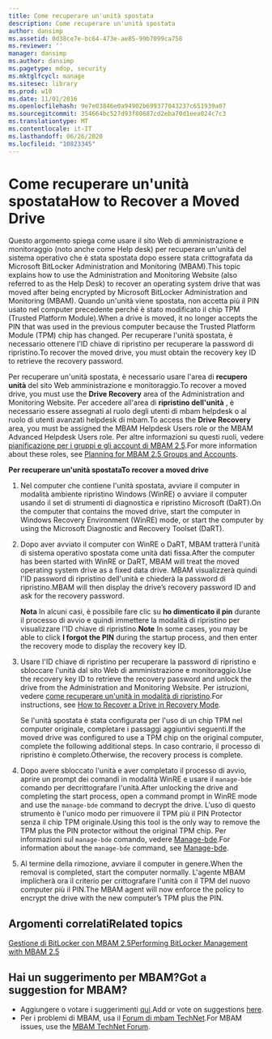 ```yaml
---
title: Come recuperare un'unità spostata
description: Come recuperare un'unità spostata
author: dansimp
ms.assetid: 0d38ce7e-bc64-473e-ae85-99b7099ca758
ms.reviewer: ''
manager: dansimp
ms.author: dansimp
ms.pagetype: mdop, security
ms.mktglfcycl: manage
ms.sitesec: library
ms.prod: w10
ms.date: 11/01/2016
ms.openlocfilehash: 9e7e03846e0a94902b699377043237c651939a07
ms.sourcegitcommit: 354664bc527d93f80687cd2eba70d1eea024c7c3
ms.translationtype: MT
ms.contentlocale: it-IT
ms.lasthandoff: 06/26/2020
ms.locfileid: "10823345"
---
```

# <span data-ttu-id="cc9d7-103">Come recuperare un'unità spostata</span><span class="sxs-lookup"><span data-stu-id="cc9d7-103">How to Recover a Moved Drive</span></span>
<span data-ttu-id="cc9d7-104">Questo argomento spiega come usare il sito Web di amministrazione e monitoraggio (noto anche come Help desk) per recuperare un'unità del sistema operativo che è stata spostata dopo essere stata crittografata da Microsoft BitLocker Administration and Monitoring (MBAM).</span><span class="sxs-lookup"><span data-stu-id="cc9d7-104">This topic explains how to use the Administration and Monitoring Website (also referred to as the Help Desk) to recover an operating system drive that was moved after being encrypted by Microsoft BitLocker Administration and Monitoring (MBAM).</span></span> <span data-ttu-id="cc9d7-105">Quando un'unità viene spostata, non accetta più il PIN usato nel computer precedente perché è stato modificato il chip TPM (Trusted Platform Module).</span><span class="sxs-lookup"><span data-stu-id="cc9d7-105">When a drive is moved, it no longer accepts the PIN that was used in the previous computer because the Trusted Platform Module (TPM) chip has changed.</span></span> <span data-ttu-id="cc9d7-106">Per recuperare l'unità spostata, è necessario ottenere l'ID chiave di ripristino per recuperare la password di ripristino.</span><span class="sxs-lookup"><span data-stu-id="cc9d7-106">To recover the moved drive, you must obtain the recovery key ID to retrieve the recovery password.</span></span>

<span data-ttu-id="cc9d7-107">Per recuperare un'unità spostata, è necessario usare l'area di **recupero unità** del sito Web amministrazione e monitoraggio.</span><span class="sxs-lookup"><span data-stu-id="cc9d7-107">To recover a moved drive, you must use the **Drive Recovery** area of the Administration and Monitoring Website.</span></span> <span data-ttu-id="cc9d7-108">Per accedere all'area di **ripristino dell'unità** , è necessario essere assegnati al ruolo degli utenti di mbam helpdesk o al ruolo di utenti avanzati helpdesk di mbam.</span><span class="sxs-lookup"><span data-stu-id="cc9d7-108">To access the **Drive Recovery** area, you must be assigned the MBAM Helpdesk Users role or the MBAM Advanced Helpdesk Users role.</span></span> <span data-ttu-id="cc9d7-109">Per altre informazioni su questi ruoli, vedere [pianificazione per i gruppi e gli account di MBAM 2,5](planning-for-mbam-25-groups-and-accounts.md#bkmk-helpdesk-roles).</span><span class="sxs-lookup"><span data-stu-id="cc9d7-109">For more information about these roles, see [Planning for MBAM 2.5 Groups and Accounts](planning-for-mbam-25-groups-and-accounts.md#bkmk-helpdesk-roles).</span></span>

**<span data-ttu-id="cc9d7-110">Per recuperare un'unità spostata</span><span class="sxs-lookup"><span data-stu-id="cc9d7-110">To recover a moved drive</span></span>**
1.  <span data-ttu-id="cc9d7-111">Nel computer che contiene l'unità spostata, avviare il computer in modalità ambiente ripristino Windows (WinRE) o avviare il computer usando il set di strumenti di diagnostica e ripristino Microsoft (DaRT).</span><span class="sxs-lookup"><span data-stu-id="cc9d7-111">On the computer that contains the moved drive, start the computer in Windows Recovery Environment (WinRE) mode, or start the computer by using the Microsoft Diagnostic and Recovery Toolset (DaRT).</span></span>

2.  <span data-ttu-id="cc9d7-112">Dopo aver avviato il computer con WinRE o DaRT, MBAM tratterà l'unità di sistema operativo spostata come unità dati fissa.</span><span class="sxs-lookup"><span data-stu-id="cc9d7-112">After the computer has been started with WinRE or DaRT, MBAM will treat the moved operating system drive as a fixed data drive.</span></span> <span data-ttu-id="cc9d7-113">MBAM visualizzerà quindi l'ID password di ripristino dell'unità e chiederà la password di ripristino.</span><span class="sxs-lookup"><span data-stu-id="cc9d7-113">MBAM will then display the drive’s recovery password ID and ask for the recovery password.</span></span>

    <span data-ttu-id="cc9d7-114">**Nota**  In alcuni casi, è possibile fare clic su **ho dimenticato il pin** durante il processo di avvio e quindi immettere la modalità di ripristino per visualizzare l'ID chiave di ripristino.</span><span class="sxs-lookup"><span data-stu-id="cc9d7-114">**Note** In some cases, you may be able to click **I forgot the PIN** during the startup process, and then enter the recovery mode to display the recovery key ID.</span></span>

     

3.  <span data-ttu-id="cc9d7-115">Usare l'ID chiave di ripristino per recuperare la password di ripristino e sbloccare l'unità dal sito Web di amministrazione e monitoraggio.</span><span class="sxs-lookup"><span data-stu-id="cc9d7-115">Use the recovery key ID to retrieve the recovery password and unlock the drive from the Administration and Monitoring Website.</span></span> <span data-ttu-id="cc9d7-116">Per istruzioni, vedere [come recuperare un'unità in modalità di ripristino](how-to-recover-a-drive-in-recovery-mode-mbam-25.md).</span><span class="sxs-lookup"><span data-stu-id="cc9d7-116">For instructions, see [How to Recover a Drive in Recovery Mode](how-to-recover-a-drive-in-recovery-mode-mbam-25.md).</span></span>

    <span data-ttu-id="cc9d7-117">Se l'unità spostata è stata configurata per l'uso di un chip TPM nel computer originale, completare i passaggi aggiuntivi seguenti.</span><span class="sxs-lookup"><span data-stu-id="cc9d7-117">If the moved drive was configured to use a TPM chip on the original computer, complete the following additional steps.</span></span> <span data-ttu-id="cc9d7-118">In caso contrario, il processo di ripristino è completo.</span><span class="sxs-lookup"><span data-stu-id="cc9d7-118">Otherwise, the recovery process is complete.</span></span>

4.  <span data-ttu-id="cc9d7-119">Dopo avere sbloccato l'unità e aver completato il processo di avvio, aprire un prompt dei comandi in modalità WinRE e usare il `manage-bde` comando per decrittografare l'unità.</span><span class="sxs-lookup"><span data-stu-id="cc9d7-119">After unlocking the drive and completing the start process, open a command prompt in WinRE mode and use the `manage-bde` command to decrypt the drive.</span></span> <span data-ttu-id="cc9d7-120">L'uso di questo strumento è l'unico modo per rimuovere il TPM più il PIN Protector senza il chip TPM originale.</span><span class="sxs-lookup"><span data-stu-id="cc9d7-120">Using this tool is the only way to remove the TPM plus the PIN protector without the original TPM chip.</span></span> <span data-ttu-id="cc9d7-121">Per informazioni sul `manage-bde` comando, vedere [Manage-bde](https://go.microsoft.com/fwlink/?LinkId=393567).</span><span class="sxs-lookup"><span data-stu-id="cc9d7-121">For information about the `manage-bde` command, see [Manage-bde](https://go.microsoft.com/fwlink/?LinkId=393567).</span></span>

5.  <span data-ttu-id="cc9d7-122">Al termine della rimozione, avviare il computer in genere.</span><span class="sxs-lookup"><span data-stu-id="cc9d7-122">When the removal is completed, start the computer normally.</span></span> <span data-ttu-id="cc9d7-123">L'agente MBAM implicherà ora il criterio per crittografare l'unità con il TPM del nuovo computer più il PIN.</span><span class="sxs-lookup"><span data-stu-id="cc9d7-123">The MBAM agent will now enforce the policy to encrypt the drive with the new computer’s TPM plus the PIN.</span></span>



## <span data-ttu-id="cc9d7-124">Argomenti correlati</span><span class="sxs-lookup"><span data-stu-id="cc9d7-124">Related topics</span></span>


[<span data-ttu-id="cc9d7-125">Gestione di BitLocker con MBAM 2.5</span><span class="sxs-lookup"><span data-stu-id="cc9d7-125">Performing BitLocker Management with MBAM 2.5</span></span>](performing-bitlocker-management-with-mbam-25.md)

 

## <span data-ttu-id="cc9d7-126">Hai un suggerimento per MBAM?</span><span class="sxs-lookup"><span data-stu-id="cc9d7-126">Got a suggestion for MBAM?</span></span>
- <span data-ttu-id="cc9d7-127">Aggiungere o votare i suggerimenti [qui](http://mbam.uservoice.com/forums/268571-microsoft-bitlocker-administration-and-monitoring).</span><span class="sxs-lookup"><span data-stu-id="cc9d7-127">Add or vote on suggestions [here](http://mbam.uservoice.com/forums/268571-microsoft-bitlocker-administration-and-monitoring).</span></span> 
- <span data-ttu-id="cc9d7-128">Per i problemi di MBAM, usa il [Forum di mbam TechNet](https://social.technet.microsoft.com/Forums/home?forum=mdopmbam).</span><span class="sxs-lookup"><span data-stu-id="cc9d7-128">For MBAM issues, use the [MBAM TechNet Forum](https://social.technet.microsoft.com/Forums/home?forum=mdopmbam).</span></span> 





